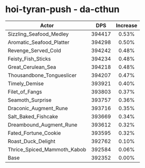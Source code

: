 # hoi-tyran-push - da-cthun
| Actor | DPS | Increase |
|---|:---:|:---:|
|Sizzling_Seafood_Medley|394417|0.53%|
|Aromatic_Seafood_Platter|394298|0.50%|
|Revenge_Served_Cold|394242|0.48%|
|Feisty_Fish_Sticks|394234|0.48%|
|Great_Cerulean_Sea|394218|0.48%|
|Thousandbone_Tongueslicer|394207|0.47%|
|Timely_Demise|393921|0.40%|
|Filet_of_Fangs|393803|0.37%|
|Seamoth_Surprise|393757|0.36%|
|Draconic_Augment_Rune|393716|0.35%|
|Salt_Baked_Fishcake|393669|0.34%|
|Dreambound_Augment_Rune|393612|0.32%|
|Fated_Fortune_Cookie|393595|0.32%|
|Roast_Duck_Delight|392762|0.10%|
|Thrice_Spiced_Mammoth_Kabob|392584|0.06%|
|Base|392352|0.00%|
